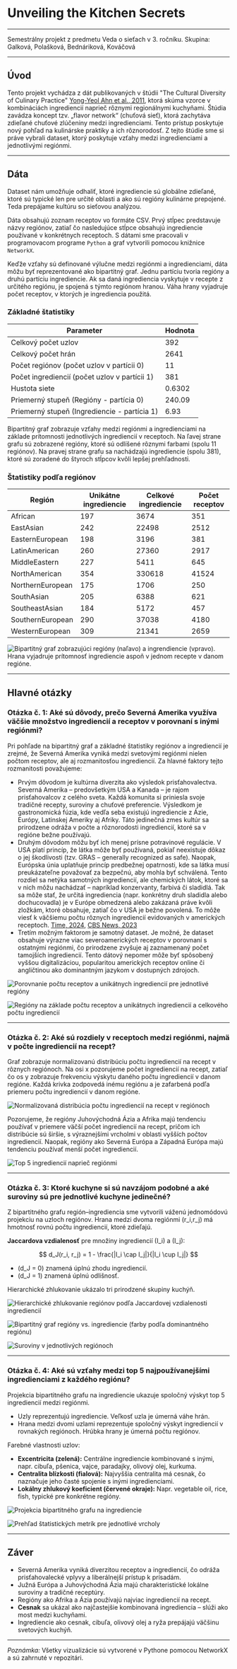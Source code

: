 # Unveiling the Kitchen Secrets

---

Semestrálny projekt z predmetu Veda o sieťach v 3. ročníku. Skupina: Galková, Polašková, Bednáriková, Kováčová

---

## Úvod

Tento projekt vychádza z dát publikovaných v štúdii "The Cultural Diversity of Culinary Practice" [Yong-Yeol Ahn et al., 2011](https://www.nature.com/articles/srep00196?fbclid=IwZXh0bgNhZW0CMTEAAR5jxK20YaAdsan5F_9OSoRbOx9zHBb7HGKPuMQivwVUcAL6LV9nQuv-Ky7a2g_aem_7pUl6MBiKtyHXnqcm4o6nQ), ktorá skúma vzorce v kombináciách ingrediencií naprieč rôznymi regionálnymi kuchyňami. Štúdia zavádza koncept tzv. „flavor network“ (chuťová sieť), ktorá zachytáva zdieľané chuťové zlúčeniny medzi ingredienciami. Tento prístup poskytuje nový pohľad na kulinárske praktiky a ich rôznorodosť. Z tejto štúdie sme si práve vybrali dataset, ktorý poskytuje vzťahy medzi ingredienciami a jednotlivými regiónmi.

---

## Dáta

Dataset nám umožňuje odhaliť, ktoré ingrediencie sú globálne zdieľané, ktoré sú typické len pre určité oblasti a ako sú regióny kulinárne prepojené. Teda prepájame kultúru so sieťovou analýzou.

Dáta obsahujú zoznam receptov vo formáte CSV. Prvý stĺpec predstavuje názvy regiónov, zatiaľ čo nasledujúce stĺpce obsahujú ingrediencie používané v konkrétnych receptoch. S dátami sme pracovali v programovacom programe `Python` a graf vytvorili pomocou knižnice `NetworkX`.

Keďže vzťahy sú definované výlučne medzi regiónmi a ingredienciami, dáta môžu byť reprezentované ako bipartitný graf. Jednu partíciu tvoria regióny a druhú partíciu ingrediencie. Ak sa daná ingrediencia vyskytuje v recepte z určitého regiónu, je spojená s týmto regiónom hranou. Váha hrany vyjadruje počet receptov, v ktorých je ingrediencia použitá.

### Základné štatistiky

| Parameter                                    | Hodnota  |
|---------------------------------------------|----------|
| Celkový počet uzlov                          | 392      |
| Celkový počet hrán                           | 2641     |
| Počet regiónov (počet uzlov v partícii 0)   | 11       |
| Počet ingrediencií (počet uzlov v partícii 1)| 381     |
| Hustota siete                                | 0.6302   |
| Priemerný stupeň (Regióny - partícia 0)     | 240.09   |
| Priemerný stupeň (Ingrediencie - partícia 1)| 6.93     |

Bipartitný graf zobrazuje vzťahy medzi regiónmi a ingredienciami na základe prítomnosti jednotlivých ingrediencií v receptoch. Na ľavej strane grafu sú zobrazené regióny, ktoré sú odlíšené rôznymi farbami (spolu 11 regiónov). Na pravej strane grafu sa nachádzajú ingrediencie (spolu 381), ktoré sú zoradené do štyroch stĺpcov kvôli lepšej prehľadnosti.

### Štatistiky podľa regiónov

| Región              | Unikátne ingrediencie | Celkové ingrediencie | Počet receptov |
|--------------------|---------------------|-------------------|----------------|
| African            | 197                 | 3674              | 351            |
| EastAsian          | 242                 | 22498             | 2512           |
| EasternEuropean    | 198                 | 3196              | 381            |
| LatinAmerican      | 260                 | 27360             | 2917           |
| MiddleEastern      | 227                 | 5411              | 645            |
| NorthAmerican      | 354                 | 330618            | 41524          |
| NorthernEuropean   | 175                 | 1706              | 250            |
| SouthAsian         | 205                 | 6388              | 621            |
| SoutheastAsian     | 184                 | 5172              | 457            |
| SouthernEuropean   | 290                 | 37038             | 4180           |
| WesternEuropean    | 309                 | 21341             | 2659           |

![Bipartitný graf zobrazujúci regióny (naľavo) a ingrendiencie (vpravo). Hrana vyjadruje prítomnosť ingrediencie aspoň v jednom recepte v danom regióne.](images/graf_ukazka.png)

---

## Hlavné otázky

### Otázka č. 1: Aké sú dôvody, prečo Severná Amerika využíva väčšie množstvo ingrediencií a receptov v porovnaní s inými regiónmi?

Pri pohľade na bipartitný graf a základné štatistiky regiónov a ingrediencií je zrejmé, že Severná Amerika vyniká medzi svetovými regiónmi nielen počtom receptov, ale aj rozmanitosťou ingrediencií. Za hlavné faktory tejto rozmanitosti považujeme:

- Prvým dôvodom je kultúrna diverzita ako výsledok prisťahovalectva. Severná Amerika – predovšetkým USA a Kanada – je rajom prisťahovalcov z celého sveta. Každá komunita si priniesla svoje tradičné recepty, suroviny a chuťové preferencie. Výsledkom je gastronomická fúzia, kde vedľa seba existujú ingrediencie z Ázie, Európy, Latinskej Ameriky aj Afriky. Táto jedinečná zmes kultúr sa prirodzene odráža v počte a rôznorodosti ingrediencií, ktoré sa v regióne bežne používajú.
- Druhým dôvodom môžu byť ich menej prísne potravinové regulácie. V USA platí princíp, že látka môže byť používaná, pokiaľ neexistuje dôkaz o jej škodlivosti (tzv. GRAS – generally recognized as safe). Naopak, Európska únia uplatňuje princíp predbežnej opatrnosti, kde sa látka musí preukázateľne považovať za bezpečnú, aby mohla byť schválená. Tento rozdiel sa netýka samotných ingrediencií, ale chemických látok, ktoré sa v nich môžu nachádzať – napríklad konzervanty, farbivá či sladidlá. Tak sa môže stať, že určitá ingrediencia (napr. konkrétny druh sladidla alebo dochucovadla) je v Európe obmedzená alebo zakázaná práve kvôli zložkám, ktoré obsahuje, zatiaľ čo v USA je bežne povolená. To môže viesť k väčšiemu počtu rôznych ingrediencií evidovaných v amerických receptoch. [Time, 2024](https://time.com/7210717/food-additives-us-fda-banned-europe/), [CBS News, 2023](https://www.cbsnews.com/)
- Tretím možným faktorom je samotný dataset. Je možné, že dataset obsahuje výrazne viac severoamerických receptov v porovnaní s ostatnými regiónmi, čo prirodzene zvyšuje aj zaznamenaný počet tamojších ingrediencií. Tento dátový nepomer môže byť spôsobený vyššou digitalizáciou, popularitou amerických receptov online či angličtinou ako dominantným jazykom v dostupných zdrojoch.

![Porovnanie počtu receptov a unikátnych ingrediencií pre jednotlivé regióny](images/bar_plot.png)

![Regióny na základe počtu receptov a unikátnych ingrediencií a celkového počtu ingrediencií](images/bubble.png)

---

### Otázka č. 2: Aké sú rozdiely v receptoch medzi regiónmi, najmä v počte ingrediencií na recept?

Graf zobrazuje normalizovanú distribúciu počtu ingrediencií na recept v rôznych regiónoch. Na osi x pozorujeme počet ingrediencií na recept, zatiaľ čo os y zobrazuje frekvenciu výskytu daného počtu ingrediencií v danom regióne. Každá krivka zodpovedá inému regiónu a je zafarbená podľa priemeru počtu ingrediencií v danom regióne.  

![Normalizovaná distribúcia počtu ingrediencií na recept v regiónoch](images/pocet_recept.png)

Pozorujeme, že regióny Juhovýchodná Ázia a Afrika majú tendenciu používať v priemere väčší počet ingrediencií na recept, pričom ich distribúcie sú širšie, s výraznejšími vrcholmi v oblasti vyšších počtov ingrediencií. Naopak, regióny ako Severná Európa a Západná Európa majú tendenciu používať menší počet ingrediencií.  

![Top 5 ingrediencií naprieč regiónmi](images/top5.png)

---

### Otázka č. 3: Ktoré kuchyne si sú navzájom podobné a aké suroviny sú pre jednotlivé kuchyne jedinečné?

Z bipartitného grafu región–ingrediencia sme vytvorili váženú jednomódovú projekciu na uzloch regiónov. Hrana medzi dvoma regiónmi \(r_i,r_j\) má hmotnosť rovnú počtu ingrediencií, ktoré zdieľajú.  

**Jaccardova vzdialenosť** pre množiny ingrediencií \(I_i\) a \(I_j\):

$$
d_J(r_i, r_j) = 1 - \frac{|I_i \cap I_j|}{|I_i \cup I_j|}
$$

- \(d_J = 0\) znamená úplnú zhodu ingrediencií.  
- \(d_J = 1\) znamená úplnú odlišnosť.  

Hierarchické zhlukovanie ukázalo tri prirodzené skupiny kuchýň.

![Hierarchické zhlukovanie regiónov podľa Jaccardovej vzdialenosti ingrediencií](images/dendrogram.png)

![Bipartitný graf regióny vs. ingrediencie (farby podľa dominantného regiónu)](images/1_SV.png)

![Suroviny v jednotlivých regiónoch](images/regiony_vs_ingrediencie_sun.png)

---

### Otázka č. 4: Aké sú vzťahy medzi top 5 najpoužívanejšími ingredienciami z každého regiónu?

Projekcia bipartitného grafu na ingrediencie ukazuje spoločný výskyt top 5 ingrediencií medzi regiónmi.

- Uzly reprezentujú ingrediencie. Veľkosť uzla je úmerná váhe hrán.  
- Hrana medzi dvomi uzlami reprezentuje spoločný výskyt ingrediencií v rovnakých regiónoch. Hrúbka hrany je úmerná počtu regiónov.  

Farebné vlastnosti uzlov:

- **Excentricita (zelená):** Centrálne ingrediencie kombinované s inými, napr. cibuľa, pšenica, vajce, paradajky, olivový olej, kurkuma.  
- **Centralita blízkosti (fialová):** Najvyššia centralita má cesnak, čo naznačuje jeho časté spojenie s inými ingredienciami.  
- **Lokálny zhlukový koeficient (červené okraje):** Napr. vegetable oil, rice, fish, typické pre konkrétne regióny.  

![Projekcia bipartitného grafu na ingrediencie](images/graf_centrality.png)

![Prehľad štatistických metrík pre jednotlivé vrcholy](images/graf_prehlad.png)

---


## Záver

- Severná Amerika vyniká diverzitou receptov a ingrediencií, čo odráža prisťahovalecké vplyvy a liberálnejší prístup k prísadám.  
- Južná Európa a Juhovýchodná Ázia majú charakteristické lokálne suroviny a tradičné receptúry.  
- Regióny ako Afrika a Ázia používajú najviac ingrediencií na recept.  
- **Cesnak** sa ukázal ako najčastejšie kombinovaná ingrediencia – slúži ako most medzi kuchyňami.  
- Ingrediencie ako cesnak, cibuľa, olivový olej a ryža prepájajú väčšinu svetových kuchýň.

---

*Poznámka:* Všetky vizualizácie sú vytvorené v Pythone pomocou NetworkX a sú zahrnuté v repozitári.

